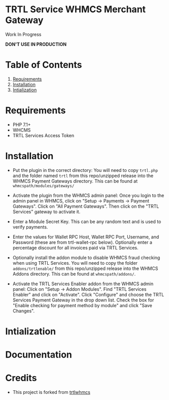 # TRTL Service WHMCS Merchant Gateway

Work In Progress

**DON'T USE IN PRODUCTION**


# Table of Contents

1. [Requirements](#requirements)
2. [Installation](#installation)
3. [Intialization](#intialization)

# Requirements

- PHP 7.1+
- WHCMS
- TRTL Services Access Token


# Installation

* Put the plugin in the correct directory: You will need to copy `trtl.php` and the folder named `trtl` from this repo/unzipped release into the WHMCS Payment Gateways directory. This can be found at `whmcspath/modules/gateways/`

* Activate the plugin from the WHMCS admin panel: Once you login to the admin panel in WHMCS, click on "Setup -> Payments -> Payment Gateways". Click on "All Payment Gateways". Then click on the "TRTL Services" gateway to activate it.

* Enter a Module Secret Key.  This can be any random text and is used to verify payments.  

* Enter the values for Wallet RPC Host, Wallet RPC Port, Username, and Password (these are from trtl-wallet-rpc below).  Optionally enter a percentage discount for all invoices paid via TRTL Services.

* Optionally install the addon module to disable WHMCS fraud checking when using TRTL Services. You will need to copy the folder `addons/trtlenable/` from this repo/unzipped release into the WHMCS Addons directory. This can be found at `whmcspath/addons/`.  

* Activate the TRTL Services Enabler addon from the WHMCS admin panel: Click on "Setup -> Addon Modules". Find "TRTL Services Enabler" and click on "Activate". Click "Configure" and choose the TRTL Services Payment Gateway in the drop down list. Check the box for "Enable checking for payment method by module" and click "Save Changes".


# Intialization


# Documentation


# Credits
* This project is forked from [trtlwhmcs](https://github.com/trtl-integrations/trtlwhmcs)